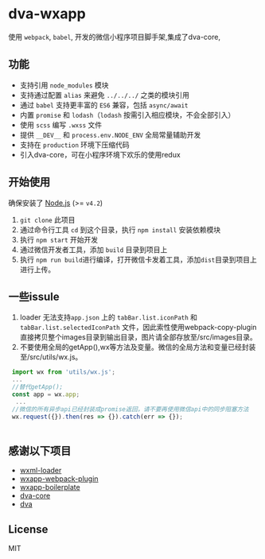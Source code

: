 # dva-wxapp
使用 `webpack`, `babel`,  开发的微信小程序项目脚手架,集成了dva-core,


## 功能

- 支持引用 `node_modules` 模块
- 支持通过配置 `alias` 来避免 `../../../` 之类的模块引用
- 通过 `babel` 支持更丰富的 `ES6` 兼容，包括 `async/await`
- 内置 `promise` 和 `lodash`（`lodash` 按需引入相应模块，不会全部引入）
- 使用 `scss` 编写 `.wxss` 文件
- 提供 `__DEV__` 和 `process.env.NODE_ENV` 全局常量辅助开发
- 支持在 `production` 环境下压缩代码
- 引入dva-core，可在小程序环境下欢乐的使用redux


## 开始使用

确保安装了 [Node.js](https://nodejs.org/) (>= `v4.2`) 

1. `git clone` 此项目
2. 通过命令行工具 `cd` 到这个目录，执行 `npm install` 安装依赖模块
3. 执行 `npm start` 开始开发
4. 通过微信开发者工具，添加 `build` 目录到项目上
5. 执行 `npm run build`进行编译，打开微信卡发着工具，添加`dist`目录到项目上进行上传。


## 一些issule

1. loader 无法支持`app.json` 上的 `tabBar.list.iconPath` 和 `tabBar.list.selectedIconPath` 文件，因此索性使用webpack-copy-plugin直接拷贝整个images目录到输出目录，图片请全部存放至/src/images目录。
2. 不要使用全局的getApp(),wx等方法及变量。微信的全局方法和变量已经封装至/src/utils/wx.js。
```js
 import wx from 'utils/wx.js';
 ...
 //替代getApp();
 const app = wx.app; 
  ...
 //微信的所有异步api已经封装成promise返回，请不要再使用微信api中的同步阻塞方法
 wx.request({}).then(res => {}).catch(err => {});
 
```



## 感谢以下项目

- [wxml-loader](https://github.com/Cap32/wxml-loader)
- [wxapp-webpack-plugin](https://github.com/Cap32/wxapp-webpack-plugin)
- [wxapp-boilerplate](https://github.com/cantonjs/wxapp-boilerplate)
- [dva-core](https://github.com/dvajs/dva-core)
- [dva](https://github.com/dvajs/dva)



## License

MIT
